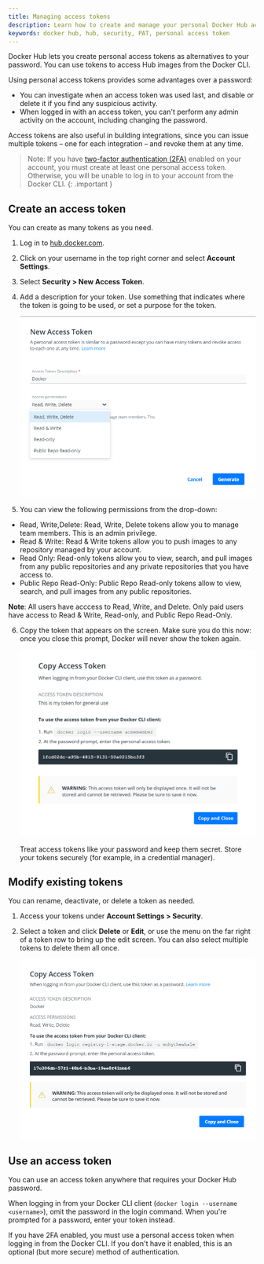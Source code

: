 ```yaml
---
title: Managing access tokens
description: Learn how to create and manage your personal Docker Hub access tokens to securely push and pull images programmatically.
keywords: docker hub, hub, security, PAT, personal access token
---
```


Docker Hub lets you create personal access tokens as alternatives to your password. You can use tokens to access Hub images from the Docker CLI.

Using personal access tokens provides some advantages over a password:
* You can investigate when an access token was used last, and disable or delete it if you find any suspicious activity.
* When logged in with an access token, you can't perform any admin activity on the account, including changing the password.

Access tokens are also useful in building integrations, since you can issue
multiple tokens &ndash; one for each integration &ndash; and revoke them at
any time.

> Note: If you have [two-factor authentication (2FA)](/docker-hub/2fa) enabled on your account, you must create at least one personal access token. Otherwise, you will be unable to log in to your account from the Docker CLI.
{: .important }

## Create an access token

You can create as many tokens as you need.

1. Log in to [hub.docker.com](https://hub.docker.com).

2. Click on your username in the top right corner and select **Account
Settings**.

3. Select **Security > New Access Token**.

4. Add a description for your token. Use something that indicates where
the token is going to be used, or set a purpose for the token.

      ![](images/PAT-Menu.png)

5. You can view the following permissions from the drop-down:
 - Read, Write,Delete: Read, Write, Delete tokens allow you to manage team members. This is an admin privilege.
 - Read & Write: Read & Write tokens allow you to push images to any repository managed by your account.
 - Read Only: Read-only tokens allow you to view, search, and pull images from any public repositories and any private repositories that you have access to.
 - Public Repo Read-Only: Public Repo Read-only tokens allow to view, search, and pull images from any public repositories.

 **Note**:
 All users have acccess to Read, Write, and Delete. Only paid users have access to  Read & Write, Read-only, and Public Repo Read-Only.

6. Copy the token that appears on the screen. Make sure you do this now:
once you close this prompt, Docker will never show the token again.

      ![](images/hub-copy-token.png)

      Treat access tokens like your password and keep them secret. Store your tokens securely (for example, in a credential manager).


## Modify existing tokens

You can rename, deactivate, or delete a token as needed.

1. Access your tokens under **Account Settings > Security**.

2. Select a token and click **Delete** or **Edit**, or use the menu on
the far right of a token row to bring up the edit screen. You can also
select multiple tokens to delete them all once.

      ![](images/Generate-PAT.png)


## Use an access token

You can use an access token anywhere that requires your Docker Hub
password.

When logging in from your Docker CLI client (`docker login --username <username>`),
omit the password in the login command. When you're prompted for
a password, enter your token instead.

If you have 2FA enabled, you must use a personal access token when logging in
from the Docker CLI. If you don't have it enabled, this is an optional (but
more secure) method of authentication.
